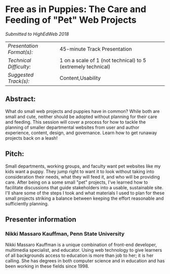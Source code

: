 # Free as in Puppies: The Care and Feeding of "Pet" Web Projects
_Submitted to HighEdWeb 2018_

|                             |                               |
| --------------------------- | ----------------------------- |
| *Presentation Format(s):*   | 45-minute Track Presentation  |
| *Technical Difficulty:*     | 1 on a scale of 1 (not technical) to 5 (extremely technical) |
| *Suggested Track(s):*       | Content,Usability             |

## Abstract:	
What do small web projects and puppies have in common? While both are small and cute, neither should be adopted without planning for their care and feeding. This session will cover a process for how to tackle the planning of smaller departmental websites from user and author experience, content, design, and governance. Learn how to get runaway projects back on a leash!

## Pitch:	
Small departments, working groups, and faculty want pet websites like my kids want a puppy. They jump right to want it to look without taking into consideration their needs, what they will feed it, and who will be providing care. After being on a some small "pet" projects, I've learned how to facilitate discussions that guide stakeholders into a usable, sustainable site. I'll share some of the steps I took and what materials I used to plan for these small projects striking a balance between keeping the effort reasonable and sufficiently planning.

## Presenter information
### Nikki Massaro Kauffman, Penn State University
Nikki Massaro Kauffman is a unique combination of front-end developer, multimedia specialist, and educator. Using web technology to give learners of all backgrounds access to education is more than job to her; it is her calling. She has degrees in both computer science and in education and has been working in these fields since 1998.